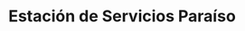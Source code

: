 ---
title: "Estación de Servicios Paraíso"
url: /caracas/estacion-de-servicios-paraiso-av-jose-antonio-paez/
shop: comodidad
---